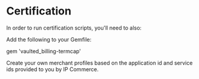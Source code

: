 # Certification 

In order to run certification scripts, you'll need to also:

Add the following to your Gemfile:

gem 'vaulted_billing-termcap'

Create your own merchant profiles based on the application id and service ids provided to you by IP Commerce.